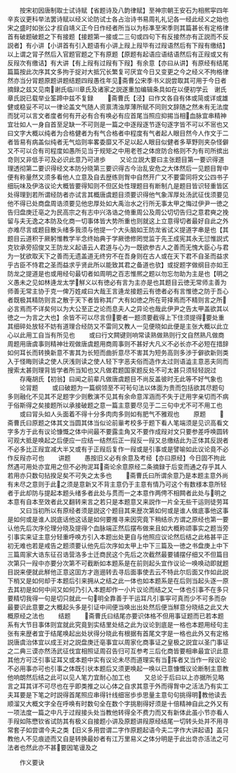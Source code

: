 <!-- { "loadSidebar": true } -->
　　按宋初因唐制取士试诗赋【省题诗及八韵律赋】至神宗朝王安石为相熈寜四年辛亥议更科举法罢诗赋以经义论防试士各占治诗书易周礼礼记各一经此经义之始也宋之盛时如张公才叔自靖义正今日作经者所当以为标凖至宋季则其篇甚长有定格律首有破题破题之下有接题【接题第一接或二三句或四句下有反接然亦有正説而不反説者】有小讲【小讲首有引入题语有小讲上叚上叚毕有过叚语然后有下叚有缴结】以上谓之冐子然后入官题官题之下有原题【原题有起语应语结语然后有正叚或又有反叚次有缴诘】有大讲【有上叚有过叚有下叚】有余意【亦曰从讲】有原经有结尾篇篇按此次序其文多拘于捉对大抵冗长繁复可厌宜今日又变更之今之经义不拘格律然亦当分冐题原题讲题结题四叚愚徃年见斋曹公宋季书义説尝取其可用于今日者摘録之兹又见南谢氏临川章氏及诸家之説遂重加编辑条具如在以便初学云　谢氏章氏説已载举业筌蹄中兹不复録
　　斋曹氏【泾】曰作文各自有体或简或详或雄健或稳妥不可以一律论盖文气随人资禀清浊厚薄所赋不同则文辞随之然未有无法度而犹可以言文者度者何有开必有合有唤必有应首尾当照应抑掦当相血脉宜串精神宜壮如人一身自首至足缺一不可则是一篇之中逐叚逐节逐句逐字皆不可以不宻也又曰文字大概以纯者为合格健者为有气合格者中程度有气者起人眼目然今人作文于二者皆易有病盖似纯者无气焰则率畧委靡又不足以起人眼目似健者多草野则夹杂怪僻又不可以合有司程度如愚所见当于规矩之中用老苍之体庻防合格则不为有司所摈出竒则又非低手可及必识此意乃可进歩
　　又论立説大要曰主张题目第一要识得道理透彻第二要识得经文本防分晓第三要识得古今治乱安危之大体然后一见题目胷中便有称量然又须多看他人立意及自去歴练则胷中自然开广又不要雷同将文公四书子细玩味及伊洛议论大概皆要得知则不但区处性理题目有断制凢是题目皆识轻重皆区处得理到若所谓经防者亦试言其概唐虞题目须要识得他气象浑厚处汤武征伐须要见他不得已处商盘周诰须要见他忠厚处如大禹治水之行所无事太甲之悔过伊尹一徳之告归盘庚迁亳之为民高宗之有志中兴洛诰之倚重周公及周公切切告归之意君奭之挽留与夫无逸之本防及化商一切事体皆大势所重也则就这上立意得切者最好自此之外亦难尽言或题目散头绪多我须与他提一个大头脑如王防龙省试义提道字串是也【其题目云道积于厥躬惟教学半念终始典于学厥徳修罔觉监于先王成宪其永无愆惟説式克钦承旁招俊又王防龙义起语云人君道与心为一既欲参古人之善而无愧大臣心与君为一犹欲取天下之善而无遗盖道无终穷不在吾身则在古人或在天下君不自圣而益求乎古臣不恃君之圣而益求乎贤此所以能致其君之备道也欤】或捉题字做纲目亦如王防龙之提道是也或用经句最切者如周明之百志惟熈之题以勿忘勿助为主是也【明之义愚未之见如林逄龙太学觧义以有徳必有言为主亦是也其题目云徳无常师主善为师善无常主协于克一俾万姓咸曰大哉王言逄龙接题云有徳者必有言惟徳之防于吾心者既极其精防则言之散于天下者皆称其广大有如徳之所在苛择焉而不精则言之所必言焉而不详矣何以为大公至正之论而息夫人之异论也哉此伊尹之告太甲盖欲其以徳之一为言之大也】余皆不可以尽言但要者一题须要截得上下住须提得要处重其细碎处放轻不妨有道理合经防又不雷同又教人一见便晓如此便是主张大概以此立心以此用工自当有所见也
　　或曰行文闗键则响常读熟做熟则行文自然熟凡做商周题用唐虞事则精神壮观做唐虞题用商周事则不甚好大凡义不必长亦不必短在措辞如何耳长而转换新意不害其为长短而曲折意尽不害其为短务高则多渉于僻欲新则类入于怪晦则读之使人厌浅则读之使人轻下字恶夫俗而造作太过则语澁主意恶夫同而搜索太甚则理背皆学者所当知也又凡做君题国家题反处不可太甚只须轻轻説过
　　存庵胡氏【初翁】曰闻之前辈凡做唐虞题目不尚反盖彼时无此等不好气象也
　　论冐题
　　或曰破题为一篇纲领至不可茍句法以体面为贵而包括欲其尽题句多则融化不见其不足题字少则敷演不见其有余命意浑涵而不失于迂用字亲切而不病于俗斯得之矣接题所以承接破题之意一篇主意要尽见于二三句中尤不可不用工也
　　或曰冐头如人头面着不得十分多肉肉多则如有肥气不雅观也
　　原题
　　斋曹氏曰原题之体其文当圆其体当似论前軰考校多于题下看人笔端须是见识高看文字多方于此有议论慷慨之体中间最不要露圭角又不要作成叚对文只要参差呼唤圆转可观大抵是唤起之后便应一应结一结然后正一叚反一叚又总缴结此为正体其反説者不必多比正叚宜减大半又或有于正叚后复作一叚或是引事或是譬喻如此议论竟不必作反叚亦可也
　　讲题
　　愚按旧义必有余意及考经【亦曰原经】今日固不拘此然遇可用处亦宜用之但不必拘泥耳斋论余意原经二条摘録于后变而通之存乎其人若用亦只数句拈揆足矣不可失之太多也
　　斋曹氏曰所谓余意乃是本题主意外尚有未尽之意则于此之须是意新又不背主意仍于主意有情乃可这个有数様本意所轻者于此却防与提起本题头绪多者此处与贯而一之本意作两俜不相闗者此处与明之本意有自本至效者此又翻转来言之若只是本题意又来説作一片全无些干运则徒劳耳
　　又曰当初所以有原经者须是説这个题目其来歴次第如何或是谁人做底事他这事是如何或是谁人説底话他这话是如何要推寻来因究竟下稍结杀方谓之原经也第一要认他先后次序伦理分晓及提得个血脉端正然后摆布做来且如大概称颂事实之题当旁引事实来证主意分轻重呼唤方引入本题出处更自与他照应议论然后结之此格甚平正初无难也若是戒告之题须要认他先后次序如太甲上中下三篇及一徳之书盘庚上中下三篇周家大诰东征召诰营洛多士迁商民这个先后之次截然最要铺摆仔细又不但篇目次第只一叚中亦要分次第不可截断如本题系是在前则起头宜作议论一唤唤动即就题目説来便就此觧他正意这囬方才迤逦转去寻后面事使去云不特此尔后面又作如此説下梢又是如何却于本题后引来拥从之结之此一体也如本题系是在后则当起头逐一原去其初是如何中间又如何乃引入本题却作一小片议论而结之又一体也引事不在多只要精切我得一句是切只就此一句明全靠善于干运耳凡引事寜可真而少不可多而杂最要识此意要之大概起头多是引证中间便当唤出出处然后便当觧意分晓结之此又大概原经之法也
　　结题
　　斋曹氏曰结尾亦要识体格不但用事证题而已若本题系有大节目事体则宜就此究竟到实结里处结之此为议论到底是一格也本题用经句主张有来歴者宜于结尾唤起出处状得分晓此有根据有首尾文字是一格也此外又有定格説唐虞治体宜以成王对之説盘庚迁亳事宜以周家化商事证之皇极之説宜以圣门事证之二典三谟亦然汤武征伐宜相照证周召告归可互参考三后化商皆要相串最宜识此意其他方可泛引事证耳又或本题中实有议论未尽而道理实有当挥者又当作一叚议论不必用事亦可也引事之体既引状本题后又须更唤起一唤以已意慷慨议论断制主意教他响朗然后结之此可以见人笔力宜耐心加工也
　　又总论于后曰以上亦据所见略言之耳其详不可尽也在乎即类推之以心体之自求其意于外而得胷中之活法乃有实工夫耳要是下笔之时説得首尾照应串得针线细宻歩歩思量主意句句挑得明教他读去顺溜又大概文字全在呼唤有时数句全在数个字挑剔得好须是十倍精神自此之外又有一项法度一篇之中凡于过叚接头处当教他转得全不费力而又有新体此虽小节亦看人手叚如陈懋钦省试防其有极义自接题小讲及原题讲叚原经结尾一切转头处并不用寻常套子如尝谓今夫之类【旧义多用尝谓二字作原题起语今夫二字作大讲起语】盖只教他人不见痕迹而又自是转换最妙者有江万里易义之体分明是于此出竒亦活法之可法者也然此亦不甚要因笔谩及之

　　作义要诀
